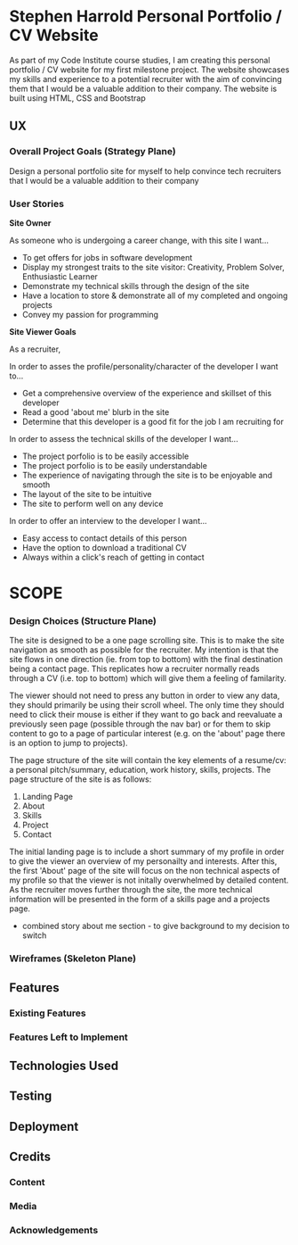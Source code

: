 # **Stephen Harrold Personal Portfolio / CV Website**

As part of my Code Institute course studies, I am creating this personal portfolio / CV website for my first milestone project. The website showcases my skills and experience to a potential recruiter with the aim of convincing them that I would be a valuable addition to their company. The website is built using HTML, CSS and Bootstrap
 
## **UX**

<!-- # STRATEGY -->

### **Overall Project Goals (Strategy Plane)**
Design a personal portfolio site for myself to help convince tech recruiters that I would be a valuable addition to their company

### **User Stories**

**Site Owner**

As someone who is undergoing a career change, with this site I want...
* To get offers for jobs in software development
* Display my strongest traits to the site visitor: Creativity, Problem Solver, Enthusiastic Learner
* Demonstrate my technical skills through the design of the site
* Have a location to store & demonstrate all of my completed and ongoing projects
* Convey my passion for programming

**Site Viewer Goals**
<!-- personality -->
As a recruiter,

In order to asses the profile/personality/character of the developer I want to...
* Get a comprehensive overview of the experience and skillset of this developer
* Read a good 'about me' blurb in the site
* Determine that this developer is a good fit for the job I am recruiting for

<!-- technical -->
In order to assess the technical skills of the developer I want...
* The project porfolio is to be easily accessible
* The project porfolio is to be easily understandable
* The experience of navigating through the site is to be enjoyable and smooth
* The layout of the site to be intuitive
* The site to perform well on any device

<!-- action -->
In order to offer an interview to the developer I want...
* Easy access to contact details of this person 
* Have the option to download a traditional CV
* Always within a click's reach of getting in contact

<!-- potentially add section for collaborator -->

# SCOPE

### **Design Choices (Structure Plane)**
<!-- IDEA: Research on whats out there -->
<!-- about me section is to give a history which illustrates how I am a career changer -->
<!-- will it be hard to rotate a timeline in the about me section-->

<!-- Website Overall Design Structure -->
The site is designed to be a one page scrolling site. This is to make the site navigation as smooth as possible for the recruiter. My intention is that the site flows in one direction (ie. from top to bottom) with the final destination being a contact page. This replicates how a recruiter normally reads through a CV (i.e. top to bottom) which will give them a feeling of familarity.  

The viewer should not need to press any button in order to view any data, they should primarily be using their scroll wheel. The only time they should need to click their mouse is either if they want to go back and reevaluate a previously seen page (possible through the nav bar) or for them to skip content to go to a page of particular interest (e.g. on the 'about' page there is an option to jump to projects).

The page structure of the site will contain the key elements of a resume/cv: a personal pitch/summary, education, work history, skills, projects. The page structure of the site is as follows:

1. Landing Page
2. About
3. Skills
4. Project
5. Contact

The initial landing page is to include a short summary of my profile in order to give the viewer an overview of my personailty and interests. After this, the first 'About' page of the site will focus on the non technical aspects of my profile so that the viewer is not initally overwhelmed by detailed content. As the recruiter moves further through the site, the more technical information will be presented in the form of a skills page and a projects page.

* combined story about me section - to give background to my decision to switch

### **Wireframes (Skeleton Plane)**

<!-- Use this section to provide insight into your UX process, focusing on who this website is for, what it is that they want to achieve and how your project is the best way to help them achieve these things.

In particular, as part of this section we recommend that you provide a list of User Stories, with the following general structure:
- As a user type, I want to perform an action, so that I can achieve a goal.

This section is also where you would share links to any wireframes, mockups, diagrams etc. that you created as part of the design process. These files should themselves either be included as a pdf file in the project itself (in an separate directory), or just hosted elsewhere online and can be in any format that is viewable inside the browser. -->

## Features
<!-- 
In this section, you should go over the different parts of your project, and describe each in a sentence or so. -->
 
### Existing Features
<!-- - Feature 1 - allows users X to achieve Y, by having them fill out Z
- ...

For some/all of your features, you may choose to reference the specific project files that implement them, although this is entirely optional.

In addition, you may also use this section to discuss plans for additional features to be implemented in the future: -->

### Features Left to Implement
<!-- - Another feature idea -->

## Technologies Used

<!-- In this section, you should mention all of the languages, frameworks, libraries, and any other tools that you have used to construct this project. For each, provide its name, a link to its official site and a short sentence of why it was used.

- [JQuery](https://jquery.com)
    - The project uses **JQuery** to simplify DOM manipulation. -->


## Testing

<!-- In this section, you need to convince the assessor that you have conducted enough testing to legitimately believe that the site works well. Essentially, in this part you will want to go over all of your user stories from the UX section and ensure that they all work as intended, with the project providing an easy and straightforward way for the users to achieve their goals.

Whenever it is feasible, prefer to automate your tests, and if you've done so, provide a brief explanation of your approach, link to the test file(s) and explain how to run them.

For any scenarios that have not been automated, test the user stories manually and provide as much detail as is relevant. A particularly useful form for describing your testing process is via scenarios, such as:

1. Contact form:
    1. Go to the "Contact Us" page
    2. Try to submit the empty form and verify that an error message about the required fields appears
    3. Try to submit the form with an invalid email address and verify that a relevant error message appears
    4. Try to submit the form with all inputs valid and verify that a success message appears.

In addition, you should mention in this section how your project looks and works on different browsers and screen sizes.

You should also mention in this section any interesting bugs or problems you discovered during your testing, even if you haven't addressed them yet.

If this section grows too long, you may want to split it off into a separate file and link to it from here. -->

## Deployment

<!-- This section should describe the process you went through to deploy the project to a hosting platform (e.g. GitHub Pages or Heroku).

In particular, you should provide all details of the differences between the deployed version and the development version, if any, including:
- Different values for environment variables (Heroku Config Vars)?
- Different configuration files?
- Separate git branch?

In addition, if it is not obvious, you should also describe how to run your code locally. -->


## Credits

### Content
<!-- - The text for section Y was copied from the [Wikipedia article Z](https://en.wikipedia.org/wiki/Z) -->

### Media
<!-- - The photos used in this site were obtained from ... -->

### Acknowledgements

<!-- - I received inspiration for this project from X -->
